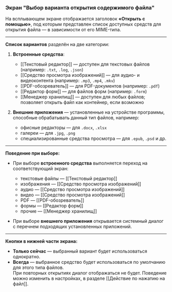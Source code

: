 ### Экран "Выбор варианта открытия содержимого файла"

На всплывающем экране отображается заголовок **«Открыть с помощью»**, под которым представлен список доступных средств для открытия файла — в зависимости от его MIME-типа.

---

**Список вариантов** разделён на две категории:

1. **Встроенные средства**:
   - [[Текстовый редактор]] — доступен для текстовых файлов (например: `.txt`, `.log`, `.json`)
   - [[Средство просмотра изображений]] — для аудио- и видеоконтента (например: `.mp3`, `.mp4`, `.mkv`)
   - [[PDF-обозреватель]] — для PDF-документов (например: `.pdf`)
   - [[Редактор форм]] — для файлов форм (например: `.form`)
   - [[Менеджер хранилищ]] — доступен для любых файлов; позволяет открыть файл как контейнер, если возможно

2. **Внешние приложения** — установленные на устройстве программы, способные обрабатывать данный тип файлов, например:
   - офисные редакторы — для `.docx`, `.xlsx`
   - галереи — для `.jpg`, `.png`
   - специализированные средства просмотра — для `.epub`, `.psd` и др.

---

**Поведение при выборе:**

- При выборе **встроенного средства** выполняется переход на соответствующий экран:
  - текстовые файлы — [[Текстовый редактор]]
  - изображения — [[Средство просмотра изображений]]
  - аудио — [[Средство просмотра изображений]]
  - видео — [[Средство просмотра изображений]]
  - PDF — [[PDF-обозреватель]]
  - формы — [[Редактор форм]]
  - прочие — [[Менеджер хранилищ]]

- При выборе **внешнего приложения** открывается системный диалог с перечнем подходящих установленных приложений.

---

**Кнопки в нижней части экрана:**

- **Только сейчас** — выбранный вариант будет использоваться однократно.
- **Всегда** — выбранное средство будет использоваться по умолчанию для этого типа файлов.  
  При повторных открытиях диалог отображаться не будет. Поведение можно изменить в настройках, в разделе [[Действие по нажатию на файл]].
